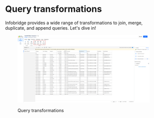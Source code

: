 # Query transformations

Infobridge provides a wide range of transformations to join, merge, duplicate, and append queries. Let's dive in!&#x20;

<figure><img src="../../../.gitbook/assets/image (1) (1) (1).png" alt=""><figcaption><p>Query transformations</p></figcaption></figure>

###



###
